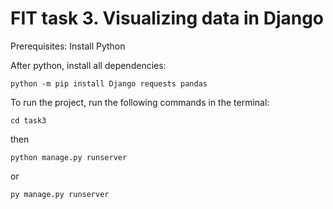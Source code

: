 # FIT task 3. Visualizing data in Django


Prerequisites: 
Install Python

After python, install all dependencies:
```
python -m pip install Django requests pandas
```

To run the project, run the following commands in the terminal:
```
cd task3
```
then
```
python manage.py runserver
```
or 
```
py manage.py runserver
```
